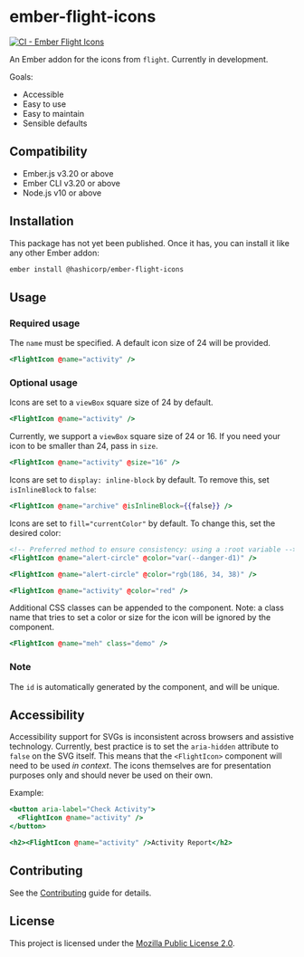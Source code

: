 # ember-flight-icons

[![CI - Ember Flight Icons](https://github.com/hashicorp/flight/actions/workflows/ci-ember-flight-icons.yml/badge.svg)](https://github.com/hashicorp/flight/actions/workflows/ci-ember-flight-icons.yml)

An Ember addon for the icons from `flight`. Currently in development.

Goals:

* Accessible
* Easy to use
* Easy to maintain
* Sensible defaults

## Compatibility

* Ember.js v3.20 or above
* Ember CLI v3.20 or above
* Node.js v10 or above

## Installation

This package has not yet been published. Once it has, you can install it like any other Ember addon:

```bash
ember install @hashicorp/ember-flight-icons
```

## Usage

### Required usage

The `name` must be specified. A default icon size of 24 will be provided.

```hbs
<FlightIcon @name="activity" />
```

### Optional usage

Icons are set to a `viewBox` square size of 24 by default.

```hbs
<FlightIcon @name="activity" />
```

Currently, we support a `viewBox` square size of 24 or 16. If you need your icon to be smaller than 24, pass in `size`.

```hbs
<FlightIcon @name="activity" @size="16" />
```

Icons are set to `display: inline-block` by default. To remove this, set `isInlineBlock` to `false`:

```hbs
<FlightIcon @name="archive" @isInlineBlock={{false}} />
```

Icons are set to `fill="currentColor"` by default. To change this, set the desired color:

```hbs
<!-- Preferred method to ensure consistency: using a :root variable -->
<FlightIcon @name="alert-circle" @color="var(--danger-d1)" />
```

```hbs
<FlightIcon @name="alert-circle" @color="rgb(186, 34, 38)" />
```

```hbs
<FlightIcon @name="activity" @color="red" />
```

Additional CSS classes can be appended to the component. Note: a class name that tries to set a color or size for the icon will be ignored by the component.

```hbs
<FlightIcon @name="meh" class="demo" />
```

### Note

The `id` is automatically generated by the component, and will be unique.

## Accessibility

Accessibility support for SVGs is inconsistent across browsers and assistive technology. Currently, best practice is to set the `aria-hidden` attribute to `false` on the SVG itself.
This means that the `<FlightIcon>` component will need to be used _in context_.
The icons themselves are for presentation purposes only and should never be used on their own.

Example:

```hbs
<button aria-label="Check Activity">
  <FlightIcon @name="activity" />
</button>
```

```hbs
<h2><FlightIcon @name="activity" />Activity Report</h2>
```

## Contributing

See the [Contributing](CONTRIBUTING.md) guide for details.

## License

This project is licensed under the [Mozilla Public License 2.0](LICENSE.md).
